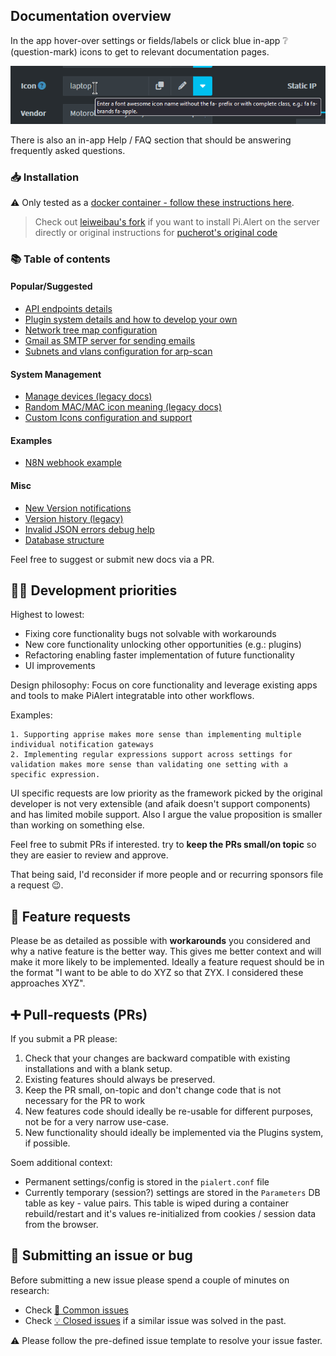 ## Documentation overview

In the app hover-over settings or fields/labels or click blue in-app ❔ (question-mark) icons to get to relevant documentation pages.

![In-app help](/docs/img/GENERAL/in-app-help.png)

There is also an in-app Help / FAQ section that should be answering frequently asked questions.

### 📥 Installation

 ⚠ Only tested as a [docker container - follow these instructions here](https://github.com/jokob-sk/Pi.Alert/blob/main/dockerfiles/README.md). 
 > Check out [leiweibau's fork](https://github.com/leiweibau/Pi.Alert/) if you want to install Pi.Alert on the server directly or original instructions for [pucherot's original code](https://github.com/pucherot/Pi.Alert/)


### 📚 Table of contents

#### Popular/Suggested

- [API endpoints details](/docs/API.md)
- [Plugin system details and how to develop your own](/front/plugins/README.md)
- [Network tree map configuration](/docs/NETWORK_TREE.md)
- [Gmail as SMTP server for sending emails](/docs/SMTP_GMAIL.md)
- [Subnets and vlans configuration for arp-scan](/docs/SUBNETS.md)

#### System Management

- [Manage devices (legacy docs)](/docs/DEVICE_MANAGEMENT.md)
- [Random MAC/MAC icon meaning (legacy docs)](/docs/RANDOM_MAC.md)
- [Custom Icons configuration and support](/docs/ICONS.md)

#### Examples

- [N8N webhook example](/docs/WEBHOOK_N8N.md)

#### Misc

- [New Version notifications](/docs/VERSIONS.md)
- [Version history (legacy)](/docs/VERSIONS_HISTORY.md)
- [Invalid JSON errors debug help](/docs/DEBUG_INVALID_JSON.md)
- [Database structure](/docs/DATABASE.md)

Feel free to suggest or submit new docs via a PR. 

## 👨‍💻 Development priorities

Highest to lowest:

* Fixing core functionality bugs not solvable with workarounds
* New core functionality unlocking other opportunities (e.g.: plugins) 
* Refactoring enabling faster implementation of future functionality 
* UI improvements

Design philosophy: Focus on core functionality and leverage existing apps and tools to make PiAlert integratable into other workflows. 

Examples: 

    1. Supporting apprise makes more sense than implementing multiple individual notification gateways
    2. Implementing regular expressions support across settings for validation makes more sense than validating one setting with a specific expression. 

UI specific requests are low priority as the framework picked by the original developer is not very extensible (and afaik doesn't support components) and has limited mobile support. Also I argue the value proposition is smaller than working on something else.

Feel free to submit PRs if interested. try to **keep the PRs small/on topic** so they are easier to review and approve. 

That being said, I'd reconsider if more people and or recurring sponsors file a request 😉.

## 🙏 Feature requests

Please be as detailed as possible with **workarounds** you considered and why a native feature is the better way. This gives me better context and will make it more likely to be implemented. Ideally a feature request should be in the format "I want to be able to do XYZ so that ZYX. I considered these approaches XYZ".

## ➕ Pull-requests (PRs)

If you submit a PR please:

1. Check that your changes are backward compatible with existing installations and with a blank setup. 
2. Existing features should always be preserved. 
3. Keep the PR small, on-topic and don't change code that is not necessary for the PR to work
4. New features code should ideally be re-usable for different purposes, not be for a very narrow use-case.
5. New functionality should ideally be implemented via the Plugins system, if possible.

Soem additional context:

* Permanent settings/config is stored in the `pialert.conf` file
* Currently temporary (session?) settings are stored in the `Parameters` DB table as key - value pairs. This table is wiped during a container rebuild/restart and it's values re-initialized from cookies / session data from the browser. 

## 🐛 Submitting an issue or bug

Before submitting a new issue please spend a couple of minutes on research:

* Check [🛑 Common issues](https://github.com/jokob-sk/Pi.Alert/tree/main/dockerfiles#-common-issues) 
* Check [💡 Closed issues](https://github.com/jokob-sk/Pi.Alert/issues?q=is%3Aissue+is%3Aclosed) if a similar issue was solved in the past.

⚠ Please follow the pre-defined issue template to resolve your issue faster.
